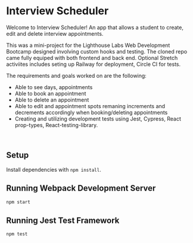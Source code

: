 # Interview Scheduler
Welcome to Interview Scheduler! An app that allows a student to create, edit and delete interview appointments.

This was a mini-project for the Lighthouse Labs Web Development Bootcamp designed involving custom hooks and testing. The cloned repo came fully equiped with both frontend and back end. Optional Stretch activiites includes seting up Railway for deployment, Circle CI for tests. 

The requirements and goals worked on are the following: 

- Able to see days, appointments
- Able to book an appointment
- Able to delete an appointment
- Able to edit and appointment
spots remaning increments and decrements accordingly when booking/deleting appointments
- Creating and utilizing development tests using Jest, Cypress, React prop-types, React-testing-library.

<br>


## Setup

Install dependencies with `npm install`.

## Running Webpack Development Server

```sh
npm start
```

## Running Jest Test Framework

```sh
npm test
```